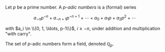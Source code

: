 Let $p$ be a prime number. A $p$-*adic numbers* is a (formal) series

$$
a_{-n} p^{-n} + a_{-n+1} p^{-n+1} + \cdots + a_0 + a_1 p + a_2 p^2 + \cdots
$$

with $a_i \in \\{0, 1, \ldots, p-1\\}$, $i \geq -n$, under addition and multiplication "with carry".

The set of $p$-adic numbers form a field, denoted $\mathbb{Q}_p$.
